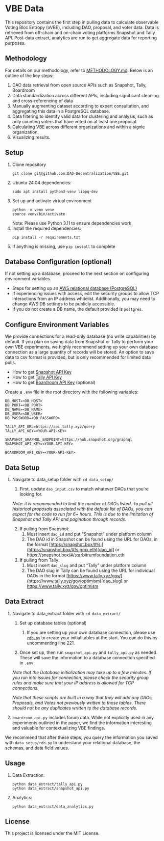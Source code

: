 # VBE Data

This repository contains the first step in pulling data to calculate observable Voting Bloc Entropy (oVBE), including DAO, proposal, and voter data. Data is retrieved from off-chain and on-chain voting platforms Snapshot and Tally API. Post-data extract, analytics are run to get aggregate data for reporting purposes. 

## Methodology

For details on our methodology, refer to [METHODOLOGY.md](METHODOLOGY.md). Below is an outline of the key steps:

1. DAO data retrieval from open source APIs such as Snapshot, Tally, Boardroom
2. Data standardization across different APIs, including significant cleaning and cross-referencing of data
3. Manually augmenting dataset according to expert consultation, and aggregating this data in a PostgreSQL database.
4. Data filtering to identify valid data for clustering and analysis, such as only counting voters that have voted on at least one proposal.
5. Calculating VBE across different organizations and within a signle organization.
6. Visualizing results.


## Setup

1. Clone repository 
   ```
   git clone git@github.com:DAO-Decentralization/VBE.git
   ```
2. Ubuntu 24.04 dependencies:
   ```
   sudo apt install python3-venv libpq-dev
   ```
3. Set up and activate virtual environment
   ```
   python -m venv venv
   source venv/bin/activate
   ```
   Note: Please use Python 3.11 to ensure dependencies work.
4. Install the required dependencies:
   ```
   pip install -r requirements.txt
   ```
5. If anything is missing, use ```pip install``` to complete

## Database Configuration (optional)
If not setting up a database, proceed to the next section on configuring environment variables. 

- Steps for setting up an [AWS relational database (PostgreSQL)](https://docs.aws.amazon.com/AmazonRDS/latest/UserGuide/CHAP_GettingStarted.CreatingConnecting.PostgreSQL.html)
- If experiencing issues with access, edit the security groups to allow TCP interactions from an IP address whitelist. Additionally, you may need to change AWS DB settings to be publicly accessible.
- If you do not create a DB name, the default provided is ```postgres```.

## Configure Environment Variables
We provide connections for a read-only database (no write capabilities) by default. If you plan on saving data from Snapshot or Tally to perform your own VBE experiments, we highly recommend setting up your own database connection as a large quantity of records will be stored. An option to save data to csv format is provided, but is only recommended for limited data pulls.

- How to get [Snapshot API Key](https://tally.so/r/3laKWp)
- How to get [Tally API Key](https://docs.tally.xyz/set-up-and-technical-documentation/welcome)
- How to get [Boardroom API Key](https://docs.boardroom.io/docs/api/cd5e0c8aa2bc1-overview) (optional)

Create a `.env` file in the root directory with the following variables:

```
DB_HOST=<DB_HOST>
DB_PORT=<DB_PORT>
DB_NAME=<DB_NAME>
DB_USER=<DB_USER>
DB_PASSWORD=<DB_PASSWORD>

TALLY_API_URL=https://api.tally.xyz/query
TALLY_API_KEY=<YOUR-API-KEY>

SNAPSHOT_GRAPHQL_ENDPOINT=https://hub.snapshot.org/graphql
SNAPSHOT_API_KEY=<YOUR-API-KEY>

BOARDROOM_API_KEY=<YOUR-API-KEY>
```

## Data Setup
1. Navigate to data_setup folder with `cd data_setup/` 
    1. First, update `dao_input.csv` to match whatever DAOs that you’re looking for.
    
    _Note: it is recommended to limit the number of DAOs listed. To pull all historical proposals associated with the default list of DAOs, you can expect for the code to run for 6+ hours. This is due to the limitation of Snapshot and Tally API and pagination through records._
   
    2. If pulling from Snapshot:
        1. Must insert ```dao_id``` and put “Snapshot” under platform column
        2. The DAO id in Snapshot can be found using the URL for DAOs, in the format [https://snapshot.box/#/s:](https://snapshot.box/#/s:gmx.eth)[dao_id] or https://snapshot.box/#/s:arbitrumfoundation.eth
    3. If pulling from Tally:
        1. Must insert ```dao_slug``` and put “Tally” under platform column
        2. The DAO slug in Tally can be found using the URL for individual DAOs in the format [https://www.tally.xyz/gov/](https://www.tally.xyz/gov/optimism)[dao_slug] or https://www.tally.xyz/gov/optimism

## Data Extract 
1. Navigate to data_extract folder with `cd data_extract/` 
    1. Set up database tables (optional)
         1. If you are setting up your own database connection, please use [`rdb.py`](http://rdb.py) to create your initial tables at the start. You can do this by uncommenting line 221.

    1. Once set up, then run `snapshot_api.py` and `tally_api.py` as needed. These will save the information to a database connection specified in `.env`

   _Note that the Database initialization may take up to a few minutes. If you run into issues for connection, please check the security group rules and make sure that your IP address is allowed for TCP connections._
   
    _Note that these scripts are built in a way that they will add any DAOs, Proposals, and Votes not previously written to those tables. There should not be any duplicates written to the database records._

3. `boardroom_api.py` includes forum data. While not explicitly used in any experiments outlined in the paper, we find the information interesting and valuable for contextualizing VBE findings.

We recommend that after these steps, you query the information you saved with ```data_setup/rdb.py``` to understand your relational database, the schemas, and data field values.

## Usage

1. Data Extraction:
   ```
   python data_extract/tally_api.py
   python data_extract/snapshot_api.py
   ```

3. Analytics:
   ```
   python data_extract/data_analytics.py
   ```

## License

This project is licensed under the MIT License.
